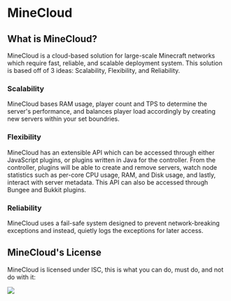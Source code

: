 # MineCloud

## What is MineCloud?

MineCloud is a cloud-based solution for large-scale Minecraft networks which require fast, reliable, and scalable deployment system.
This solution is based off of 3 ideas: Scalability, Flexibility, and Reliability.

### Scalability

MineCloud bases RAM usage, player count and TPS to determine the server's performance, and balances player load accordingly by creating 
new servers within your set boundries.

### Flexibility

MineCloud has an extensible API which can be accessed through either JavaScript plugins, or plugins written in Java for the controller.
From the controller, plugins will be able to create and remove servers, watch node statistics such as per-core CPU usage, RAM, and Disk usage, 
and lastly, interact with server metadata. This API can also be accessed through Bungee and Bukkit plugins.

### Reliability

MineCloud uses a fail-safe system designed to prevent network-breaking exceptions and instead, quietly logs the exceptions for later access.

## MineCloud's License

MineCloud is licensed under ISC, this is what you can do, must do, and not do with it:

![](http://i.imgur.com/K1Y6whn.png)
